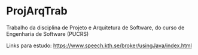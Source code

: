 # ProjArqTrab
Trabalho da disciplina de Projeto e Arquitetura de Software, do curso de Engenharia de Software (PUCRS)

Links para estudo:
https://www.speech.kth.se/broker/usingJava/index.html
